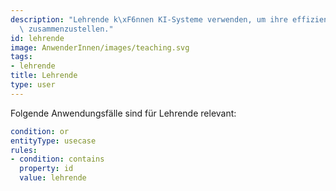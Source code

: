 ```yaml
---
description: "Lehrende k\xF6nnen KI-Systeme verwenden, um ihre effizienter Unterrichtsmaterialien\
  \ zusammenzustellen."
id: lehrende
image: AnwenderInnen/images/teaching.svg
tags:
- lehrende
title: Lehrende
type: user
---
```





Folgende Anwendungsfälle sind für Lehrende relevant:

```yaml
condition: or
entityType: usecase
rules:
- condition: contains
  property: id
  value: lehrende
```

